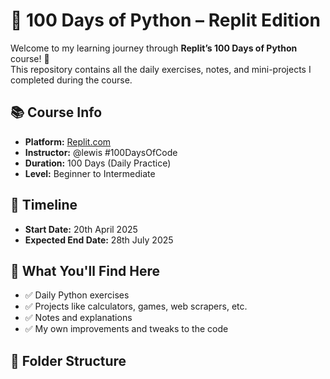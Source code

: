 # 🐍 100 Days of Python – Replit Edition

Welcome to my learning journey through **Replit’s 100 Days of Python** course! 🚀  
This repository contains all the daily exercises, notes, and mini-projects I completed during the course.

## 📚 Course Info
- **Platform:** [Replit.com](https://replit.com)
- **Instructor:** @lewis #100DaysOfCode
- **Duration:** 100 Days (Daily Practice)
- **Level:** Beginner to Intermediate

## 📅 Timeline
- **Start Date:** 20th April 2025
- **Expected End Date:** 28th July 2025

## 🧠 What You'll Find Here
- ✅ Daily Python exercises
- ✅ Projects like calculators, games, web scrapers, etc.
- ✅ Notes and explanations
- ✅ My own improvements and tweaks to the code

## 📁 Folder Structure
